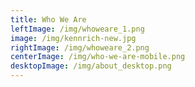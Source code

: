 ```yaml
---
title: Who We Are
leftImage: /img/whoweare_1.png
image: /img/kennrich-new.jpg
rightImage: /img/whoweare_2.png
centerImage: /img/who-we-are-mobile.png
desktopImage: /img/about_desktop.png
---
```

